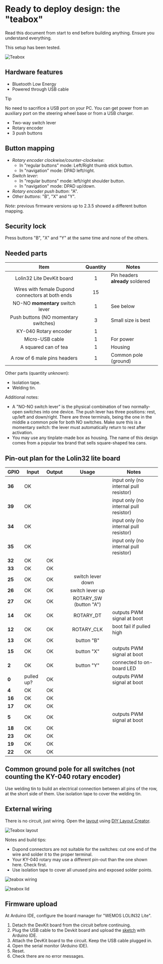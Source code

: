 # Ready to deploy design: the "teabox"

Read this document from start to end before building anything.
Ensure you understand everything.

This setup has been tested.

![Teabox](../../pictures/Teabox.png)

## Hardware features

- Bluetooth Low Energy
- Powered through USB cable

> [!TIP]
> No need to sacrifice a USB port on your PC.
> You can get power from an auxiliary port  on the steering wheel base
> or from a USB charger.

- Two-way switch lever
- Rotary encoder
- 3 push buttons

## Button mapping

- *Rotary encoder clockwise/counter-clockwise*:
  - In "regular buttons" mode: Left/Right thumb stick button.
  - In "navigation" mode: DPAD left/right.
- *Switch lever*:
  - In "regular buttons" mode: left/right shoulder button.
  - In "navigation" mode: DPAD up/down.
- *Rotary encoder push button*: "A".
- *Other buttons*: "B", "X" and "Y".

*Note*: previous firmware versions up to 2.3.5 showed a different button mapping.

## Security lock

Press buttons "B", "X" and "Y" at the same time and none of the others.

## Needed parts

|                     **Item**                     | **Quantity** | Notes                            |
| :----------------------------------------------: | :----------: | -------------------------------- |
|            Lolin32 Lite DevKit board             |      1       | Pin headers **already** soldered |
| Wires with female Dupond connectors at both ends |      15      |                                  |
|         NO-NO **momentary** switch lever         |      1       | See below                        |
|       Push buttons (NO momentary switches)       |      3       | Small size is best               |
|              KY-040 Rotary encoder               |      1       |                                  |
|                 Micro-USB cable                  |      1       | For power                        |
|               A squared can of tea               |      1       | Housing                          |
|           A row of 6 male pins headers           |      1       | Common pole (ground)             |

Other parts (quantity unknown):

- Isolation tape.
- Welding tin.

Additional notes:

- A "NO-NO switch lever" is the physical combination of two normally-open switches into one device. The push lever has three positions: rest, up/left and down/right. There are three terminals, being the one in the middle a common pole for both NO switches. Make sure this is a momentary switch: the lever must automatically return to rest after activation.
- You may use any tinplate-made box as housing. The name of this design comes from a popular tea brand that sells square-shaped tea cans.

## Pin-out plan for the Lolin32 lite board

| **GPIO** | **Input**  | **Output** |       **Usage**        | **Notes**                              |
| -------- | ---------- | ---------- | :--------------------: | -------------------------------------- |
| **36**   | OK         |            |                        | input only (no internal pull resistor) |
| **39**   | OK         |            |                        | input only (no internal pull resistor) |
| **34**   | OK         |            |                        | input only (no internal pull resistor) |
| **35**   | OK         |            |                        | input only (no internal pull resistor) |
| **32**   | OK         | OK         |                        |                                        |
| **33**   | OK         | OK         |                        |                                        |
| **25**   | OK         | OK         |   switch lever down    |                                        |
| **26**   | OK         | OK         |    switch lever up     |                                        |
| **27**   | OK         | OK         | ROTARY_SW (button "A") |                                        |
| **14**   | OK         | OK         |       ROTARY_DT        | outputs PWM signal at boot             |
| **12**   | OK         | OK         |       ROTARY_CLK       | boot fail if pulled high               |
| **13**   | OK         | OK         |       button "B"       |                                        |
| **15**   | OK         | OK         |       button "X"       | outputs PWM signal at boot             |
| **2**    | OK         | OK         |       button "Y"       | connected to on-board LED              |
| **0**    | pulled up? | OK         |                        | outputs PWM signal at boot             |
| **4**    | OK         | OK         |                        |                                        |
| **16**   | OK         | OK         |                        |                                        |
| **17**   | OK         | OK         |                        |                                        |
| **5**    | OK         | OK         |                        | outputs PWM signal at boot             |
| **18**   | OK         | OK         |                        |                                        |
| **23**   | OK         | OK         |                        |                                        |
| **19**   | OK         | OK         |                        |                                        |
| **22**   | OK         | OK         |                        |                                        |

## Common ground pole for all switches (not counting the KY-040 rotary encoder)

Use welding tin to build an electrical connection between all pins of the row,
at the short side of them.
Use isolation tape to cover the welding tin.

## External wiring

There is no circuit, just wiring.
Open the [layout](./Teabox.diy) using
[DIY Layout Creator](https://github.com/bancika/diy-layout-creator).

![Teabox layout](./Teabox.png)

Notes and build tips:

- Dupond connectors are not suitable for the switches:
  cut one end of the wire and solder it to the proper terminal.
- Your KY-040 rotary may use a different pin-out than the one shown here.
  Check first.
- Use isolation tape to cover all unused pins and exposed solder points.

![teabox wiring](../../pictures/Teabox_inside.png)

![teabox lid](../../pictures/Teabox_lid.png)

## Firmware upload

At Arduino IDE, configure the board manager for "WEMOS LOLIN32 Lite".

1. Detach the DevKit board from the circuit before continuing.
2. Plug the USB cable to the Devkit board and upload the
   [sketch](../../../../src/Firmware/Teabox/Teabox.ino) with Arduino IDE.
3. Attach the DevKit board to the circuit. Keep the USB cable plugged in.
4. Open the serial monitor (Arduino IDE).
5. Reset.
6. Check there are no error messages.
